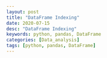 ```yaml
---
layout: post
title: "DataFrame Indexing"
date: 2020-07-15
desc: "DataFrame Indexing"
keywords: python, pandas, DataFrame
categories: [Data_analysis]
tags: [python, pandas, DataFrame]
---
```


